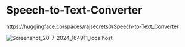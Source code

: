 # Speech-to-Text-Converter

https://huggingface.co/spaces/rajsecrets0/Speech-to-Text_Converter

![Screenshot_20-7-2024_164911_localhost](https://github.com/user-attachments/assets/19e2f6f9-b21e-450a-8ccf-c8c0ba5182a6)
